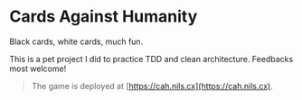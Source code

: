 # Cards Against Humanity

Black cards, white cards, much fun.

This is a pet project I did to practice TDD and clean architecture. Feedbacks most welcome!

> The game is deployed at [https://cah.nils.cx](https://cah.nils.cx).
